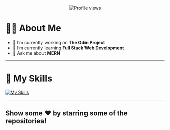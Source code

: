 <p align="center">
  <img src="https://komarev.com/ghpvc/?username=harshvsri&label=Profile%20views&color=0e75b6&style=flat" alt="Profile views">
</p>

# 🧑‍💻 About Me

- 🔭 I’m currently working on **The Odin Project**
- 🌱 I’m currently learning **Full Stack Web Development**
- 💬 Ask me about **MERN**

---

# 🚀 My Skills
[![My Skills](https://skillicons.dev/icons?i=html,css,bootstrap,sass,tailwindcss,jquery,webpack,js,ts,react,vite,materialui,nodejs,express,mongodb,postman,c,java,python,vscode,git,github,babel,linux)](https://skillicons.dev)

---

## Show some ❤️ by starring some of the repositories!
